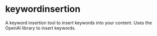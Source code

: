 # keywordinsertion
A keyword insertion tool to insert keywords into your content. Uses the OpenAI library to insert keywords.
